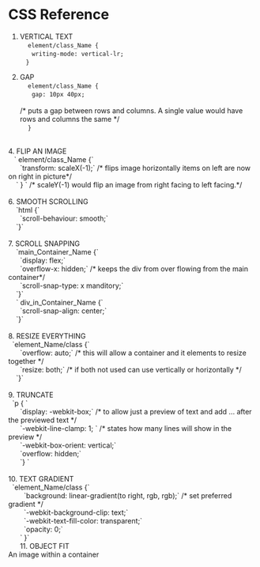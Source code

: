 # CSS Reference<br>
1. VERTICAL TEXT <br>
&nbsp; &nbsp; `element/class_Name { `<br>
&nbsp; &nbsp; &nbsp; `writing-mode: vertical-lr;`<br>
&nbsp; &nbsp;` } ` <br>

2. GAP <br>
&nbsp; &nbsp; `element/class_Name {` <br>
&nbsp; &nbsp; &nbsp; `gap: 10px 40px;` <br>
&nbsp; &nbsp; &nbsp; <br>
/* puts a gap between rows and columns. A single value would have rows and columns the same */ <br>
&nbsp; &nbsp; `}` <br>
<br>
4. FLIP AN IMAGE<br>
&nbsp; &nbsp;` element/class_Name {`<br>
&nbsp; &nbsp; &nbsp; `transform: scaleX(-1);`
     /* flips image horizontally items on left are now on right in picture*/<br>
&nbsp; &nbsp;    ` } `
             /* scaleY(-1) would flip an image from right facing to left facing.*/<br>
<br>
6. SMOOTH SCROLLING<br>
&nbsp; &nbsp; `html {`<br>
&nbsp; &nbsp; &nbsp; `scroll-behaviour: smooth;`<br>
&nbsp; &nbsp; `}`<br>
<br>
7. SCROLL SNAPPING<br>
&nbsp; &nbsp; `main_Container_Name {`<br>
&nbsp; &nbsp; &nbsp; `display: flex;`<br>
&nbsp; &nbsp; &nbsp; `overflow-x: hidden;` /* keeps the div from over flowing from the main container*/<br>
&nbsp; &nbsp; &nbsp;  `scroll-snap-type: x manditory;`<br>
&nbsp; &nbsp; `}` <br>
&nbsp; &nbsp; ` div_in_Container_Name {`<br>
&nbsp; &nbsp; &nbsp;  `scroll-snap-align: center;`<br>
&nbsp; &nbsp; `}`<br>
<br>
8. RESIZE EVERYTHING<br>
&nbsp; `element_Name/class {`<br>
&nbsp; &nbsp; &nbsp; `overflow: auto;`    /* this will allow a container and it elements to resize together */<br>
&nbsp; &nbsp; &nbsp; `resize: both;`      /* if both not used can use vertically or horizontally */<br>
&nbsp; &nbsp; `}`<br>
<br>
9. TRUNCATE<br>
&nbsp; `p { `<br>
&nbsp; &nbsp; &nbsp; `display: -webkit-box;` /* to allow just a preview of text and add ... after the previewed text */ <br>
&nbsp; &nbsp; &nbsp; `-webkit-line-clamp: 1; ` /* states how many lines will show in the preview */ <br>
&nbsp; &nbsp; &nbsp; `-webkit-box-orient: vertical;` <br>
&nbsp; &nbsp; &nbsp; `overflow: hidden;`<br>
&nbsp; &nbsp; &nbsp; `} `<br>
<br>
10. TEXT GRADIENT<br>
&nbsp; `element_Name/class {`<br>
&nbsp; &nbsp; &nbsp; &nbsp; `background: linear-gradient(to right, rgb, rgb);` /* set preferred gradient */<br>
&nbsp; &nbsp; &nbsp; &nbsp; `-webkit-background-clip: text;` <br>
&nbsp; &nbsp; &nbsp; &nbsp; `-webkit-text-fill-color: transparent;` <br>
&nbsp; &nbsp; &nbsp; &nbsp; `opacity: 0;` <br>
&nbsp; &nbsp; &nbsp;  ` }` <br>
&nbsp; &nbsp; &nbsp;
11. OBJECT FIT <br>
An image within a container <br>
&nbsp; &nbsp; &nbsp;
     


